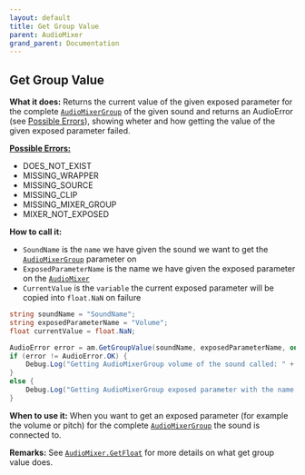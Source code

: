 ```yaml
---
layout: default
title: Get Group Value
parent: AudioMixer
grand_parent: Documentation
---
```


## Get Group Value
**What it does:**
Returns the current value of the given exposed parameter for the complete [```AudioMixerGroup```](https://docs.unity3d.com/ScriptReference/Audio.AudioMixerGroup.html) of the given sound and returns an AudioError (see [Possible Errors](https://mathewhdyt.github.io/Unity-Audio-Manager/docs/documentation/index/#possible-errors)), showing wheter and how getting the value of the given exposed parameter failed.

[**Possible Errors:**](https://mathewhdyt.github.io/Unity-Audio-Manager/docs/documentation/index/#possible-errors)
- DOES_NOT_EXIST
- MISSING_WRAPPER
- MISSING_SOURCE
- MISSING_CLIP
- MISSING_MIXER_GROUP
- MIXER_NOT_EXPOSED

**How to call it:**
- ```SoundName``` is the ```name``` we have given the sound we want to get the [```AudioMixerGroup```](https://docs.unity3d.com/ScriptReference/Audio.AudioMixerGroup.html) parameter on
- ```ExposedParameterName``` is the name we have given the exposed parameter on the [```AudioMixer```](https://docs.unity3d.com/ScriptReference/Audio.AudioMixer.html)
- ```CurrentValue``` is the ```variable``` the current exposed parameter will be copied into ```float.NaN``` on failure

```csharp
string soundName = "SoundName";
string exposedParameterName = "Volume";
float currentValue = float.NaN;

AudioError error = am.GetGroupValue(soundName, exposedParameterName, out currentValue);
if (error != AudioError.OK) {
    Debug.Log("Getting AudioMixerGroup volume of the sound called: " + soundName + " failed with error id: " + error);
}
else {
    Debug.Log("Getting AudioMixerGroup exposed parameter with the name " + exposedParameterName + " on the sound called: " + soundName + " with the current value being: " + currentValue.ToString("0.00") + " succesfull");
}
```

**When to use it:**
When you want to get an exposed parameter (for example the volume or pitch) for the complete [```AudioMixerGroup```](https://docs.unity3d.com/ScriptReference/Audio.AudioMixerGroup.html) the sound is connected to.

**Remarks:**
See [```AudioMixer.GetFloat```](https://docs.unity3d.com/ScriptReference/Audio.AudioMixer.GetFloat.html) for more details on what get group value does.
